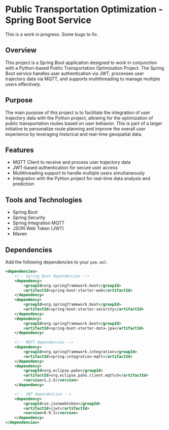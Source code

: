 # Public Transportation Optimization - Spring Boot Service
This is a work in progress. Some bugs to fix.


## Overview
This project is a Spring Boot application designed to work in conjunction with a Python-based Public Transportation Optimization Project. The Spring Boot service handles user authentication via JWT, processes user trajectory data via MQTT, and supports multithreading to manage multiple users effectively.

## Purpose
The main purpose of this project is to facilitate the integration of user trajectory data with the Python project, allowing for the optimization of public transportation routes based on user behavior. This is part of a larger initiative to personalize route planning and improve the overall user experience by leveraging historical and real-time geospatial data.

## Features
- MQTT Client to receive and process user trajectory data
- JWT-based authentication for secure user access
- Multithreading support to handle multiple users simultaneously
- Integration with the Python project for real-time data analysis and prediction

## Tools and Technologies
- Spring Boot
- Spring Security
- Spring Integration MQTT
- JSON Web Token (JWT)
- Maven

## Dependencies
Add the following dependencies to your `pom.xml`:

```xml
<dependencies>
    <!-- Spring Boot dependencies -->
    <dependency>
        <groupId>org.springframework.boot</groupId>
        <artifactId>spring-boot-starter-web</artifactId>
    </dependency>
    <dependency>
        <groupId>org.springframework.boot</groupId>
        <artifactId>spring-boot-starter-security</artifactId>
    </dependency>
    <dependency>
        <groupId>org.springframework.boot</groupId>
        <artifactId>spring-boot-starter-data-jpa</artifactId>
    </dependency>
    
    <!-- MQTT dependencies -->
    <dependency>
        <groupId>org.springframework.integration</groupId>
        <artifactId>spring-integration-mqtt</artifactId>
    </dependency>
    <dependency>
        <groupId>org.eclipse.paho</groupId>
        <artifactId>org.eclipse.paho.client.mqttv3</artifactId>
        <version>1.2.5</version>
    </dependency>

    <!-- JWT dependencies -->
    <dependency>
        <groupId>io.jsonwebtoken</groupId>
        <artifactId>jjwt</artifactId>
        <version>0.9.1</version>
    </dependency>
</dependencies>
